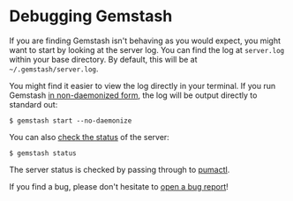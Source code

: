 <!--Automatically generated by Pandoc -->
Debugging Gemstash
==================

If you are finding Gemstash isn't behaving as you would expect, you might want to start by looking at the server log. You can find the log at `server.log` within your base directory. By default, this will be at `~/.gemstash/server.log`.

You might find it easier to view the log directly in your terminal. If you run Gemstash [in non-daemonized form](gemstash-start.1.md#options), the log will be output directly to standard out:

    $ gemstash start --no-daemonize

You can also [check the status](gemstash-status.1.md) of the server:

    $ gemstash status

The server status is checked by passing through to [pumactl](https://github.com/puma/puma#pumactl).

If you find a bug, please don't hesitate to [open a bug report](https://github.com/bundler/gemstash#contributing)!
